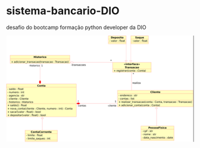 # sistema-bancario-DIO
desafio do bootcamp formação python developer da DIO

<p align="center">
  <img alt="imagem do esquema relacional" src="Trilha Python - desafio.png">
</p>
